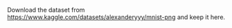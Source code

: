 Download the dataset from https://www.kaggle.com/datasets/alexanderyyy/mnist-png and keep it here.


